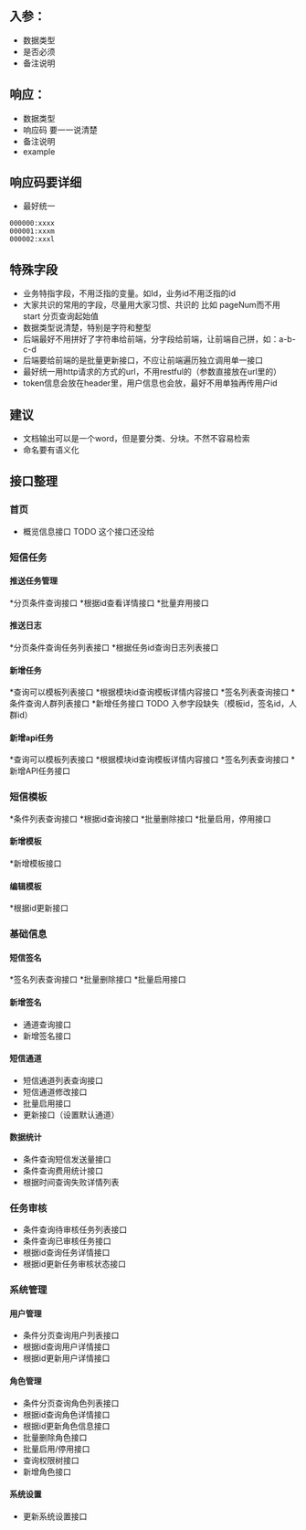 ## 入参：

- 数据类型
- 是否必须
- 备注说明

## 响应：

- 数据类型
- 响应码 要一一说清楚
- 备注说明
- example

## 响应码要详细

- 最好统一

```
000000:xxxx
000001:xxxm
000002:xxxl
```

## 特殊字段

- 业务特指字段，不用泛指的变量。如Id，业务id不用泛指的id
- 大家共识的常用的字段，尽量用大家习惯、共识的 比如 pageNum而不用start 分页查询起始值
- 数据类型说清楚，特别是字符和整型
- 后端最好不用拼好了字符串给前端，分字段给前端，让前端自己拼，如：a-b-c-d
- 后端要给前端的是批量更新接口，不应让前端遍历独立调用单一接口
- 最好统一用http请求的方式的url，不用restful的（参数直接放在url里的）
- token信息会放在header里，用户信息也会放，最好不用单独再传用户id

## 建议

- 文档输出可以是一个word，但是要分类、分块。不然不容易检索
- 命名要有语义化

## 接口整理

### 首页

- 概览信息接口 TODO 这个接口还没给

### 短信任务

#### 推送任务管理

*分页条件查询接口
*根据id查看详情接口
*批量弃用接口

#### 推送日志

*分页条件查询任务列表接口
*根据任务id查询日志列表接口

#### 新增任务

*查询可以模板列表接口
*根据模块id查询模板详情内容接口
*签名列表查询接口
*条件查询人群列表接口
*新增任务接口 TODO 入参字段缺失（模板id，签名id，人群id）

#### 新增api任务

*查询可以模板列表接口
*根据模块id查询模板详情内容接口
*签名列表查询接口
*新增API任务接口

### 短信模板

*条件列表查询接口
*根据id查询接口
*批量删除接口
*批量启用，停用接口

#### 新增模板

*新增模板接口

#### 编辑模板

*根据id更新接口

### 基础信息

#### 短信签名

 *签名列表查询接口
 *批量删除接口
 *批量启用接口

#### 新增签名

* 通道查询接口
* 新增签名接口

#### 短信通道

* 短信通道列表查询接口
* 短信通道修改接口
* 批量启用接口
* 更新接口（设置默认通道）

#### 数据统计

* 条件查询短信发送量接口
* 条件查询费用统计接口
* 根据时间查询失败详情列表


### 任务审核

* 条件查询待审核任务列表接口
* 条件查询已审核任务接口
* 根据id查询任务详情接口
* 根据id更新任务审核状态接口

### 系统管理

#### 用户管理

* 条件分页查询用户列表接口
* 根据id查询用户详情接口
* 根据id更新用户详情接口

#### 角色管理

* 条件分页查询角色列表接口
* 根据id查询角色详情接口
* 根据id更新角色信息接口
* 批量删除角色接口
* 批量启用/停用接口
* 查询权限树接口
* 新增角色接口

#### 系统设置

* 更新系统设置接口






